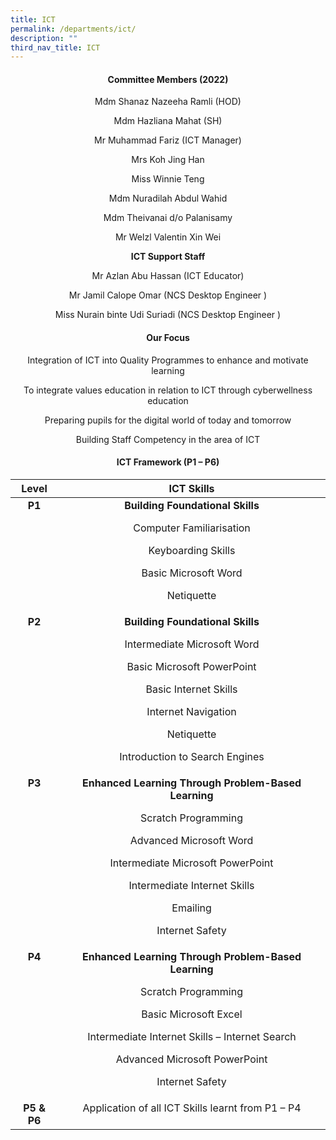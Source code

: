 ```yaml
---
title: ICT
permalink: /departments/ict/
description: ""
third_nav_title: ICT
---
```

<h4 style="text-align: center;"><strong>Committee Members (2022)</strong></h4>
<p style="text-align: center;">Mdm Shanaz Nazeeha Ramli (HOD)</p>
<p style="text-align: center;">Mdm Hazliana Mahat (SH)</p>
<p style="text-align: center;">Mr Muhammad Fariz (ICT Manager)</p>
<p style="text-align: center;">Mrs Koh Jing Han</p>
<p style="text-align: center;">Miss Winnie Teng</p>
<p style="text-align: center;">Mdm Nuradilah Abdul Wahid</p>
<p style="text-align: center;">Mdm Theivanai d/o Palanisamy</p>
<p style="text-align: center;">Mr Welzl Valentin Xin Wei</p>
<p style="text-align: center;"><strong>ICT Support Staff</strong></p>
<p style="text-align: center;">Mr Azlan Abu Hassan (ICT Educator)</p>
<p style="text-align: center;">Mr&nbsp;Jamil Calope Omar (NCS Desktop Engineer )</p>
<p style="text-align: center;">Miss Nurain binte Udi Suriadi (NCS Desktop Engineer )</p>
<h4 style="text-align: center;"><strong>Our Focus</strong></h4>
<p style="text-align: center;">Integration of ICT into Quality Programmes to enhance and motivate learning</p>
<p style="text-align: center;">To integrate values education in relation to ICT through cyberwellness education</p>
<p style="text-align: center;">Preparing pupils for the digital world of today and tomorrow</p>
<p style="text-align: center;">Building Staff Competency in the area of ICT</p>
<h4 style="text-align: center;"><strong>ICT Framework (P1 &ndash; P6)</strong></h4>
<div class="table-responsive">
<table border="0" width="686" cellspacing="0" cellpadding="0">
<thead>
<tr>
<th style="text-align: center;" scope="col">Level</th>
<th style="text-align: center;" scope="col">ICT Skills</th>
</tr>
</thead>
<tbody>
<tr>
<td style="text-align: center;" valign="top"><strong>P1</strong></td>
<td style="text-align: center;" valign="top"><strong>Building Foundational Skills</strong>
<p>Computer Familiarisation</p>
<p>Keyboarding Skills</p>
<p>Basic Microsoft Word</p>
<p>Netiquette</p>
</td>
</tr>
<tr>
<td style="text-align: center;" valign="top"><strong>P2</strong></td>
<td style="text-align: center;" valign="top"><strong>Building Foundational Skills</strong>
<p>Intermediate Microsoft Word</p>
<p>Basic Microsoft PowerPoint</p>
<p>Basic Internet Skills</p>
<p>Internet Navigation</p>
<p>Netiquette</p>
<p>Introduction to Search Engines</p>
</td>
</tr>
<tr>
<td style="text-align: center;" valign="top"><strong>P3</strong></td>
<td style="text-align: center;" valign="top"><strong>Enhanced Learning Through Problem-Based Learning</strong>
<p>Scratch Programming</p>
<p>Advanced Microsoft Word</p>
<p>Intermediate Microsoft PowerPoint</p>
<p>Intermediate Internet Skills</p>
<p>Emailing</p>
<p>Internet Safety</p>
</td>
</tr>
<tr>
<td style="text-align: center;" valign="top"><strong>P4</strong></td>
<td style="text-align: center;" valign="top"><strong>Enhanced Learning Through Problem-Based Learning</strong>
<p>Scratch Programming</p>
<p>Basic Microsoft Excel</p>
<p>Intermediate Internet Skills &ndash; Internet Search</p>
<p>Advanced Microsoft PowerPoint</p>
<p>Internet Safety</p>
</td>
</tr>
<tr>
<td style="text-align: center;" valign="top"><strong>P5 &amp; P6</strong></td>
<td style="text-align: center;" valign="top">Application of all ICT Skills learnt from P1 &ndash; P4</td>
</tr>
</tbody>
</table>
</div>
